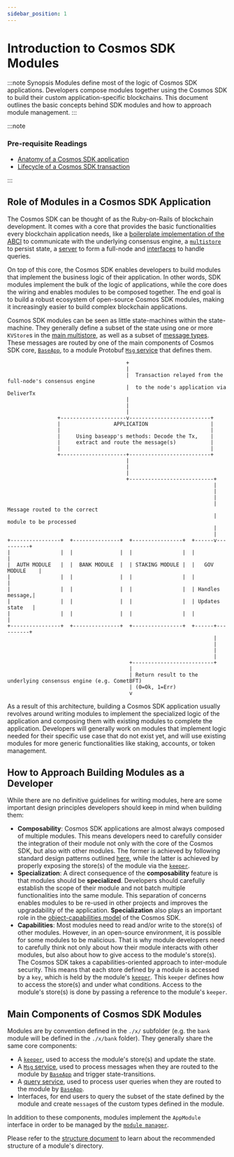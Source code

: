 ```yaml
---
sidebar_position: 1
---
```


# Introduction to Cosmos SDK Modules

:::note Synopsis
Modules define most of the logic of Cosmos SDK applications. Developers compose modules together using the Cosmos SDK to build their custom application-specific blockchains. This document outlines the basic concepts behind SDK modules and how to approach module management.
:::

:::note

### Pre-requisite Readings

* [Anatomy of a Cosmos SDK application](../basics/00-app-anatomy.md)
* [Lifecycle of a Cosmos SDK transaction](../basics/01-tx-lifecycle.md)

:::

## Role of Modules in a Cosmos SDK Application

The Cosmos SDK can be thought of as the Ruby-on-Rails of blockchain development. It comes with a core that provides the basic functionalities every blockchain application needs, like a [boilerplate implementation of the ABCI](../core/00-baseapp.md) to communicate with the underlying consensus engine, a [`multistore`](../core/04-store.md#multistore) to persist state, a [server](../core/03-node.md) to form a full-node and [interfaces](./09-module-interfaces.md) to handle queries.

On top of this core, the Cosmos SDK enables developers to build modules that implement the business logic of their application. In other words, SDK modules implement the bulk of the logic of applications, while the core does the wiring and enables modules to be composed together. The end goal is to build a robust ecosystem of open-source Cosmos SDK modules, making it increasingly easier to build complex blockchain applications.

Cosmos SDK modules can be seen as little state-machines within the state-machine. They generally define a subset of the state using one or more `KVStore`s in the [main multistore](../core/04-store.md), as well as a subset of [message types](./02-messages-and-queries.md#messages). These messages are routed by one of the main components of Cosmos SDK core, [`BaseApp`](../core/00-baseapp.md), to a module Protobuf [`Msg` service](./03-msg-services.md) that defines them.

```text
                                      +
                                      |
                                      |  Transaction relayed from the full-node's consensus engine
                                      |  to the node's application via DeliverTx
                                      |
                                      |
                                      |
                +---------------------v--------------------------+
                |                 APPLICATION                    |
                |                                                |
                |     Using baseapp's methods: Decode the Tx,    |
                |     extract and route the message(s)           |
                |                                                |
                +---------------------+--------------------------+
                                      |
                                      |
                                      |
                                      +---------------------------+
                                                                  |
                                                                  |
                                                                  |
                                                                  |  Message routed to the correct
                                                                  |  module to be processed
                                                                  |
                                                                  |
+----------------+  +---------------+  +----------------+  +------v----------+
|                |  |               |  |                |  |                 |
|  AUTH MODULE   |  |  BANK MODULE  |  | STAKING MODULE |  |   GOV MODULE    |
|                |  |               |  |                |  |                 |
|                |  |               |  |                |  | Handles message,|
|                |  |               |  |                |  | Updates state   |
|                |  |               |  |                |  |                 |
+----------------+  +---------------+  +----------------+  +------+----------+
                                                                  |
                                                                  |
                                                                  |
                                                                  |
                                       +--------------------------+
                                       |
                                       | Return result to the underlying consensus engine (e.g. CometBFT)
                                       | (0=Ok, 1=Err)
                                       v
```

As a result of this architecture, building a Cosmos SDK application usually revolves around writing modules to implement the specialized logic of the application and composing them with existing modules to complete the application. Developers will generally work on modules that implement logic needed for their specific use case that do not exist yet, and will use existing modules for more generic functionalities like staking, accounts, or token management.

## How to Approach Building Modules as a Developer

While there are no definitive guidelines for writing modules, here are some important design principles developers should keep in mind when building them:

* **Composability**: Cosmos SDK applications are almost always composed of multiple modules. This means developers need to carefully consider the integration of their module not only with the core of the Cosmos SDK, but also with other modules. The former is achieved by following standard design patterns outlined [here](#main-components-of-sdk-modules), while the latter is achieved by properly exposing the store(s) of the module via the [`keeper`](./06-keeper.md).
* **Specialization**: A direct consequence of the **composability** feature is that modules should be **specialized**. Developers should carefully establish the scope of their module and not batch multiple functionalities into the same module. This separation of concerns enables modules to be re-used in other projects and improves the upgradability of the application. **Specialization** also plays an important role in the [object-capabilities model](../core/10-ocap.md) of the Cosmos SDK.
* **Capabilities**: Most modules need to read and/or write to the store(s) of other modules. However, in an open-source environment, it is possible for some modules to be malicious. That is why module developers need to carefully think not only about how their module interacts with other modules, but also about how to give access to the module's store(s). The Cosmos SDK takes a capabilities-oriented approach to inter-module security. This means that each store defined by a module is accessed by a `key`, which is held by the module's [`keeper`](./06-keeper.md). This `keeper` defines how to access the store(s) and under what conditions. Access to the module's store(s) is done by passing a reference to the module's `keeper`.

## Main Components of Cosmos SDK Modules

Modules are by convention defined in the `./x/` subfolder (e.g. the `bank` module will be defined in the `./x/bank` folder). They generally share the same core components:

* A  [`keeper`](./06-keeper.md), used to access the module's store(s) and update the state.
* A [`Msg` service](./02-messages-and-queries.md#messages), used to process messages when they are routed to the module by [`BaseApp`](../core/00-baseapp.md#message-routing) and trigger state-transitions.
* A [query service](./04-query-services.md), used to process user queries when they are routed to the module by [`BaseApp`](../core/00-baseapp.md#query-routing).
* Interfaces, for end users to query the subset of the state defined by the module and create `message`s of the custom types defined in the module.

In addition to these components, modules implement the `AppModule` interface in order to be managed by the [`module manager`](./01-module-manager.md).

Please refer to the [structure document](./11-structure.md) to learn about the recommended structure of a module's directory.
